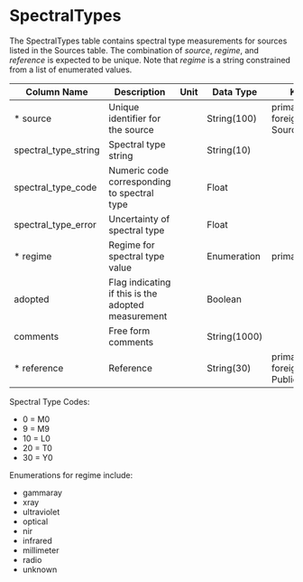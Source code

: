 # SpectralTypes

The SpectralTypes table contains spectral type measurements for sources listed in the Sources table. 
The combination of *source*, *regime*, and *reference* is expected to be unique.
Note that *regime* is a string constrained from a list of enumerated values.

| Column Name | Description  | Unit  | Data Type | Key Type  |
|---|---|---|---|---|
| * source    | Unique identifier for the source |   | String(100)  | primary and foreign: Sources.source   |
| spectral_type_string | Spectral type string |  | String(10)  |   |
| spectral_type_code | Numeric code corresponding to spectral type |  | Float  |   |
| spectral_type_error | Uncertainty of spectral type |  | Float  |   |
| * regime | Regime for spectral type value |  | Enumeration  | primary |
| adopted    | Flag indicating if this is the adopted measurement |  | Boolean  |   |
| comments  | Free form comments |   | String(1000) |   |
| * reference | Reference |   | String(30) | primary and foreign: Publications.name |

Spectral Type Codes:
 - 0 = M0 
 - 9 = M9
 - 10 = L0 
 - 20 = T0
 - 30 = Y0

Enumerations for regime include:
 - gammaray
 - xray
 - ultraviolet
 - optical
 - nir
 - infrared
 - millimeter
 - radio
 - unknown
 